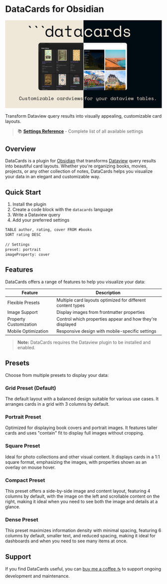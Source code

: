 # DataCards for Obsidian

![Header Image](assets/images/header-image.png)

Transform Dataview query results into visually appealing, customizable card layouts.

> 📚 [**Settings Reference**](settings-reference.md) - Complete list of all available settings

## Overview

DataCards is a plugin for [Obsidian](https://obsidian.md) that transforms [Dataview](https://github.com/blacksmithgu/obsidian-dataview) query results into beautiful card layouts. Whether you're organizing books, movies, projects, or any other collection of notes, DataCards helps you visualize your data in an elegant and customizable way.

## Quick Start

1. Install the plugin
2. Create a code block with the `datacards` language
3. Write a Dataview query
4. Add your preferred settings

```datacards
TABLE author, rating, cover FROM #books
SORT rating DESC

// Settings
preset: portrait
imageProperty: cover
```

## Features

DataCards offers a range of features to help you visualize your data:

| Feature | Description |
|---------|-------------|
| Flexible Presets | Multiple card layouts optimized for different content types |
| Image Support | Display images from frontmatter properties |
| Property Customization | Control which properties appear and how they're displayed |
| Mobile Optimization | Responsive design with mobile-specific settings |

> **Note:** DataCards requires the Dataview plugin to be installed and enabled.

## Presets

Choose from multiple presets to display your data:

### Grid Preset (Default)

The default layout with a balanced design suitable for various use cases. It arranges cards in a grid with 3 columns by default.

### Portrait Preset

Optimized for displaying book covers and portrait images. It features taller cards and uses "contain" fit to display full images without cropping.

### Square Preset

Ideal for photo collections and other visual content. It displays cards in a 1:1 square format, emphasizing the images, with properties shown as an overlay on mouse hover.

### Compact Preset

This preset offers a side-by-side image and content layout, featuring 4 columns by default, with the image on the left and scrollable content on the right, making it ideal when you need to see both the image and details at a glance.

### Dense Preset

This preset maximizes information density with minimal spacing, featuring 6 columns by default, smaller text, and reduced spacing, making it ideal for dashboards and when you need to see many items at once.

## Support

If you find DataCards useful, you can [buy me a coffee ☕](https://ko-fi.com/sophokles) to support ongoing development and maintenance.
